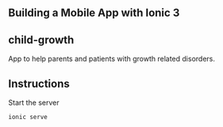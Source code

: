 ## Building a Mobile App with Ionic 3

## child-growth

App to help parents and patients with growth related disorders.

## Instructions

Start the server

  `ionic serve`



